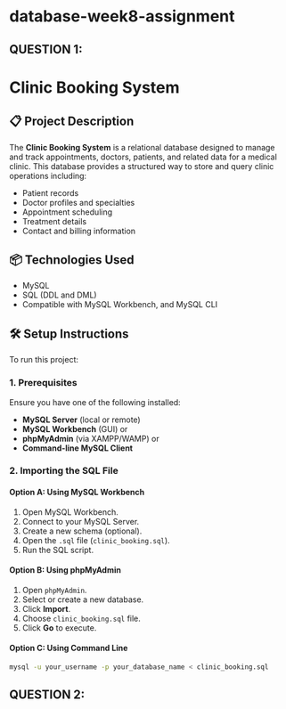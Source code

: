 # database-week8-assignment



## QUESTION 1:
# Clinic Booking System

## 📋 Project Description

The **Clinic Booking System** is a relational database designed to manage and track appointments, doctors, patients, and related data for a medical clinic. This database provides a structured way to store and query clinic operations including:

- Patient records  
- Doctor profiles and specialties  
- Appointment scheduling  
- Treatment details  
- Contact and billing information  

## 📦 Technologies Used

- MySQL  
- SQL (DDL and DML)  
- Compatible with MySQL Workbench, and MySQL CLI

## 🛠️ Setup Instructions

To run this project:

### 1. Prerequisites

Ensure you have one of the following installed:
- **MySQL Server** (local or remote)
- **MySQL Workbench** (GUI) or
- **phpMyAdmin** (via XAMPP/WAMP) or
- **Command-line MySQL Client**

### 2. Importing the SQL File

#### Option A: Using MySQL Workbench
1. Open MySQL Workbench.
2. Connect to your MySQL Server.
3. Create a new schema (optional).
4. Open the `.sql` file (`clinic_booking.sql`).
5. Run the SQL script.

#### Option B: Using phpMyAdmin
1. Open `phpMyAdmin`.
2. Select or create a new database.
3. Click **Import**.
4. Choose `clinic_booking.sql` file.
5. Click **Go** to execute.

#### Option C: Using Command Line
```bash
mysql -u your_username -p your_database_name < clinic_booking.sql
```



## QUESTION 2: 

